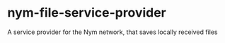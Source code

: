 # nym-file-service-provider
A service provider for the Nym network, that saves locally received files 
